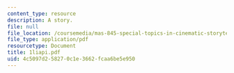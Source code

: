 ```yaml
---
content_type: resource
description: A story.
file: null
file_location: /coursemedia/mas-845-special-topics-in-cinematic-storytelling-spring-2004/4c5097d258270c1e3662fcaa6be5e950_1liapi.pdf
file_type: application/pdf
resourcetype: Document
title: 1liapi.pdf
uid: 4c5097d2-5827-0c1e-3662-fcaa6be5e950
---
```

